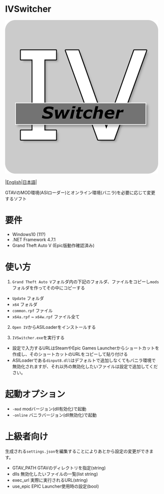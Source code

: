 # IVSwitcher

![IVSwitcher](Icon/icon_500px.png)


|[English](README.md)|[日本語](README-JP.md)|

GTAVのMOD環境(ASIローダー)とオンライン環境(バニラ)を必要に応じて変更するソフト

# 要件

* Windows10 (11?)
* .NET Framework 4.7.1
* Grand Theft Auto V (Epic版動作確認済み)

# 使い方

1. `Grand Theft Auto V`フォルダ内の下記のフォルダ、ファイルをコピーし`mods`フォルダを作ってその中にコピーする

* `Update` フォルダ
* `x64` フォルダ
* `common.rpf` ファイル
* `x64a.rpf` ~ `x64w.rpf` ファイル全て

2. `Open IV`からASILoaderをインストールする

3. `IVSwitcher.exe`を実行する


*  設定で入力するURLはSteamやEpic Games Launcherからショートカットを作成し、そのショートカットのURLをコピーして貼り付ける
* ASILoaderである`dinput8.dll`はデフォルトで追加しなくてもバニラ環境で無効化されますが、それ以外の無効化したいファイルは設定で追加してください。

# 起動オプション

* `-mod` modバージョン(dll有効化)で起動
* `-online` バニラバージョン(dll無効化)で起動

# 上級者向け

生成される`settings.json`を編集することによりあとから設定の変更ができます。

* GTAV_PATH GTAVのディレクトリを指定(string)
* dlls 無効化したいファイルの一覧(list string)
* exec_url 実際に実行されるURL(string)
* use_epic EPIC Launcher使用時の設定(bool)
